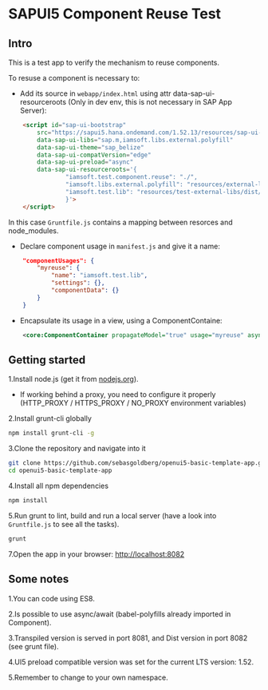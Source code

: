 # SAPUI5 Component Reuse Test

## Intro
This is a test app to verify the mechanism to reuse components.

To resuse a component is necessary to:
- Add its source in `webapp/index.html` using attr data-sap-ui-resourceroots (Only in dev env, this is not necessary in SAP App Server):
```html
    <script id="sap-ui-bootstrap"
        src="https://sapui5.hana.ondemand.com/1.52.13/resources/sap-ui-core.js"
        data-sap-ui-libs="sap.m,iamsoft.libs.external.polyfill"
        data-sap-ui-theme="sap_belize"
        data-sap-ui-compatVersion="edge"
        data-sap-ui-preload="async"
        data-sap-ui-resourceroots='{
                "iamsoft.test.component.reuse": "./",
                "iamsoft.libs.external.polyfill": "resources/external-libs/dist/",
                "iamsoft.test.lib": "resources/test-external-libs/dist/"
                }'>
    </script>
```
In this case `Gruntfile.js` contains a mapping between resorces and node_modules.

- Declare component usage in `manifest.js` and give it a name:
```json
    "componentUsages": {
        "myreuse": {
            "name": "iamsoft.test.lib",
            "settings": {},
            "componentData": {}
        }
    }
```

- Encapsulate its usage in a view, using a ComponentContaine:
```xml
    <core:ComponentContainer propagateModel="true" usage="myreuse" async="true"></core:ComponentContainer>
```

## Getting started

1.Install node.js (get it from [nodejs.org](http://nodejs.org/)).
  * If working behind a proxy, you need to configure it properly (HTTP_PROXY / HTTPS_PROXY / NO_PROXY environment variables)

2.Install grunt-cli globally

```sh
npm install grunt-cli -g
```

3.Clone the repository and navigate into it

```sh
git clone https://github.com/sebasgoldberg/openui5-basic-template-app.git
cd openui5-basic-template-app
```

4.Install all npm dependencies

```sh
npm install
```

5.Run grunt to lint, build and run a local server (have a look into `Gruntfile.js` to see all the tasks).

```sh
grunt
```

7.Open the app in your browser: [http://localhost:8082](http://localhost:8081)

## Some notes

1.You can code using ES8.

2.Is possible to use async/await (babel-polyfills already imported in Component).

3.Transpiled version is served in port 8081, and Dist version in port 8082 (see grunt file).

4.UI5 preload compatible version was set for the current LTS version: 1.52.

5.Remember to change to your own namespace.
